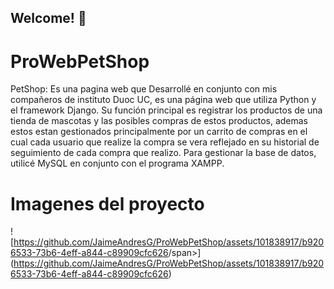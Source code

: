 ## Welcome! 👋

# ProWebPetShop

PetShop: Es una pagina web que Desarrollé en conjunto con mis compañeros de instituto Duoc UC, es una página web que utiliza Python y el framework Django. 
Su función principal es registrar los productos de una tienda de mascotas y las 
posibles compras de estos productos, ademas estos estan gestionados principalmente por un carrito de compras en el cual cada usuario que realize la compra se vera reflejado en su historial de seguimiento de cada compra que realizo. Para gestionar la base de datos, utilicé MySQL en conjunto con el programa XAMPP.


# Imagenes del proyecto

<span>![</span>https://github.com/JaimeAndresG/ProWebPetShop/assets/101838917/b9206533-73b6-4eff-a844-c89909cfc626<span>/span><span>]</span><span>(</span><span>https://github.com/JaimeAndresG/ProWebPetShop/assets/101838917/b9206533-73b6-4eff-a844-c89909cfc626</span><span>)</span>







